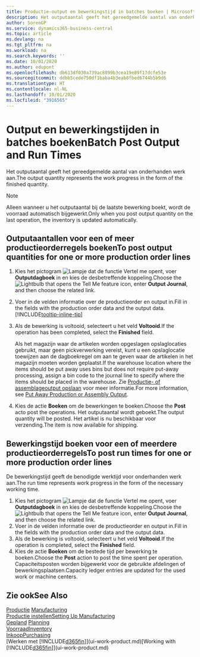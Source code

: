 ```yaml
---
title: Productie-output en bewerkingstijd in batches boeken | Microsoft Docs
description: Het outputaantal geeft het gereedgemelde aantal van onderhanden werk aan.
author: SorenGP
ms.service: dynamics365-business-central
ms.topic: article
ms.devlang: na
ms.tgt_pltfrm: na
ms.workload: na
ms.search.keywords: ''
ms.date: 10/01/2020
ms.author: edupont
ms.openlocfilehash: db613df030a739ac8899b3cea19e89f17dcfe53e
ms.sourcegitcommit: ddbb5cede750df1baba4b3eab8fbed6744b5b9d6
ms.translationtype: HT
ms.contentlocale: nl-NL
ms.lasthandoff: 10/01/2020
ms.locfileid: "3916565"
---
```

# <a name="batch-post-output-and-run-times"></a><span data-ttu-id="3c434-103">Output en bewerkingstijden in batches boeken</span><span class="sxs-lookup"><span data-stu-id="3c434-103">Batch Post Output and Run Times</span></span>
<span data-ttu-id="3c434-104">Het outputaantal geeft het gereedgemelde aantal van onderhanden werk aan.</span><span class="sxs-lookup"><span data-stu-id="3c434-104">The output quantity represents the work progress in the form of the finished quantity.</span></span>  

> [!NOTE]
> <span data-ttu-id="3c434-105">Alleen wanneer u het outputaantal bij de laatste bewerking boekt, wordt de voorraad automatisch bijgewerkt.</span><span class="sxs-lookup"><span data-stu-id="3c434-105">Only when you post output quantity on the last operation, the inventory is updated automatically.</span></span>  

## <a name="to-post-output-quantities-for-one-or-more-production-order-lines"></a><span data-ttu-id="3c434-106">Outputaantallen voor een of meer productieorderregels boeken</span><span class="sxs-lookup"><span data-stu-id="3c434-106">To post output quantities for one or more production order lines</span></span>
1. <span data-ttu-id="3c434-107">Kies het pictogram ![Lampje dat de functie Vertel me opent](media/ui-search/search_small.png "Vertel me wat u wilt doen"), voer **Outputdagboek** in en kies de desbetreffende koppeling.</span><span class="sxs-lookup"><span data-stu-id="3c434-107">Choose the ![Lightbulb that opens the Tell Me feature](media/ui-search/search_small.png "Tell me what you want to do") icon, enter **Output Journal**, and then choose the related link.</span></span>  
2. <span data-ttu-id="3c434-108">Voer in de velden informatie over de productieorder en output in.</span><span class="sxs-lookup"><span data-stu-id="3c434-108">Fill in the fields with the production order data and the output data.</span></span> [!INCLUDE[tooltip-inline-tip](includes/tooltip-inline-tip_md.md)]
3. <span data-ttu-id="3c434-109">Als de bewerking is voltooid, selecteert u het veld **Voltooid**.</span><span class="sxs-lookup"><span data-stu-id="3c434-109">If the operation has been completed, select the **Finished** field.</span></span>  

    <span data-ttu-id="3c434-110">Als het magazijn waar de artikelen worden opgeslagen opslaglocaties gebruikt, maar geen pickverwerking vereist, kunt u  een opslaglocatie toewijzen aan de dagboekregel om aan te geven waar de artikelen in het magazijn moeten worden geplaatst.</span><span class="sxs-lookup"><span data-stu-id="3c434-110">If the warehouse location where the items should be put away uses bins but does not require put-away processing,  assign a bin code to the journal line to specify where the items should be placed in the warehouse.</span></span> <span data-ttu-id="3c434-111">Zie [Productie- of assemblageoutput opslaan](warehouse-how-to-put-away-production-output.md) voor meer informatie.</span><span class="sxs-lookup"><span data-stu-id="3c434-111">For more information, see [Put Away Production or Assembly Output](warehouse-how-to-put-away-production-output.md).</span></span>  

4. <span data-ttu-id="3c434-112">Kies de actie **Boeken** om de bewerkingen te boeken.</span><span class="sxs-lookup"><span data-stu-id="3c434-112">Choose the **Post** acto post the operations.</span></span> <span data-ttu-id="3c434-113">Het outputaantal wordt geboekt.</span><span class="sxs-lookup"><span data-stu-id="3c434-113">The output quantity will be posted.</span></span> <span data-ttu-id="3c434-114">Het artikel is nu beschikbaar voor verzending.</span><span class="sxs-lookup"><span data-stu-id="3c434-114">The item is now available for shipping.</span></span>  

## <a name="to-post-run-times-for-one-or-more-production-order-lines"></a><span data-ttu-id="3c434-115">Bewerkingstijd boeken voor een of meerdere productieorderregels</span><span class="sxs-lookup"><span data-stu-id="3c434-115">To post run times for one or more production order lines</span></span>
<span data-ttu-id="3c434-116">De bewerkingstijd geeft de benodigde werktijd voor onderhanden werk aan.</span><span class="sxs-lookup"><span data-stu-id="3c434-116">The run time represents work progress in the form of the necessary working time.</span></span>    

1.  <span data-ttu-id="3c434-117">Kies het pictogram ![Lampje dat de functie Vertel me opent](media/ui-search/search_small.png "Vertel me wat u wilt doen"), voer **Outputdagboek** in en kies de desbetreffende koppeling.</span><span class="sxs-lookup"><span data-stu-id="3c434-117">Choose the ![Lightbulb that opens the Tell Me feature](media/ui-search/search_small.png "Tell me what you want to do") icon, enter **Output Journal**, and then choose the related link.</span></span>  
2. <span data-ttu-id="3c434-118">Voer in de velden informatie over de productieorder en output in.</span><span class="sxs-lookup"><span data-stu-id="3c434-118">Fill in the fields with the production order data and the output data.</span></span>  
3.  <span data-ttu-id="3c434-119">Als de bewerking is voltooid, selecteert u het veld **Voltooid**.</span><span class="sxs-lookup"><span data-stu-id="3c434-119">If the operation is completed, select the **Finished** field.</span></span>  
4. <span data-ttu-id="3c434-120">Kies de actie **Boeken** om de bestede tijd per bewerking te boeken.</span><span class="sxs-lookup"><span data-stu-id="3c434-120">Choose the **Post** action to post the time spent per operation.</span></span> <span data-ttu-id="3c434-121">Capaciteitsposten worden bijgewerkt voor de gebruikte afdelingen of bewerkingsplaatsen.</span><span class="sxs-lookup"><span data-stu-id="3c434-121">Capacity ledger entries are updated for the used work or machine centers.</span></span>

## <a name="see-also"></a><span data-ttu-id="3c434-122">Zie ook</span><span class="sxs-lookup"><span data-stu-id="3c434-122">See Also</span></span>  
<span data-ttu-id="3c434-123">[Productie](production-manage-manufacturing.md)  </span><span class="sxs-lookup"><span data-stu-id="3c434-123">[Manufacturing](production-manage-manufacturing.md)  </span></span>  
[<span data-ttu-id="3c434-124">Productie instellen</span><span class="sxs-lookup"><span data-stu-id="3c434-124">Setting Up Manufacturing</span></span>](production-configure-production-processes.md)  
<span data-ttu-id="3c434-125">[Gepland](production-planning.md)    </span><span class="sxs-lookup"><span data-stu-id="3c434-125">[Planning](production-planning.md)    </span></span>  
[<span data-ttu-id="3c434-126">Voorraad</span><span class="sxs-lookup"><span data-stu-id="3c434-126">Inventory</span></span>](inventory-manage-inventory.md)  
[<span data-ttu-id="3c434-127">Inkoop</span><span class="sxs-lookup"><span data-stu-id="3c434-127">Purchasing</span></span>](purchasing-manage-purchasing.md)  
<span data-ttu-id="3c434-128">[Werken met [!INCLUDE[d365fin](includes/d365fin_md.md)]](ui-work-product.md)</span><span class="sxs-lookup"><span data-stu-id="3c434-128">[Working with [!INCLUDE[d365fin](includes/d365fin_md.md)]](ui-work-product.md)</span></span>
